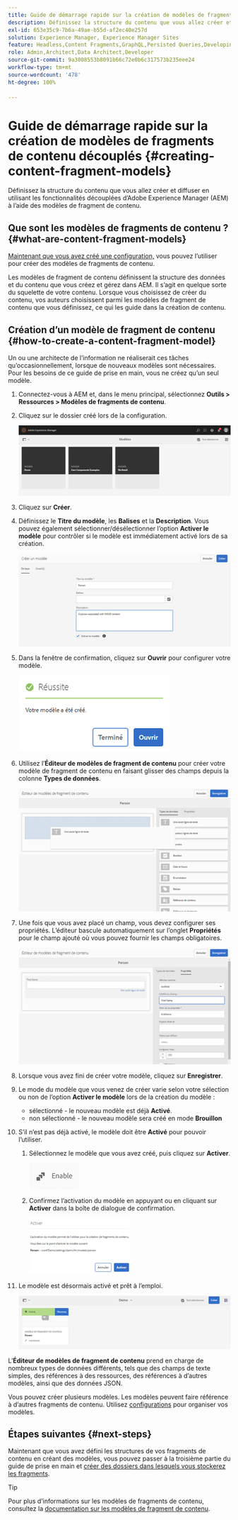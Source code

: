 ```yaml
---
title: Guide de démarrage rapide sur la création de modèles de fragments de contenu découplés
description: Définissez la structure du contenu que vous allez créer et diffuser en utilisant les fonctionnalités découplées d’Adobe Experience Manager (AEM) à l’aide des modèles de fragment de contenu.
exl-id: 653e35c9-7b6a-49ae-b55d-af2ec40e257d
solution: Experience Manager, Experience Manager Sites
feature: Headless,Content Fragments,GraphQL,Persisted Queries,Developing
role: Admin,Architect,Data Architect,Developer
source-git-commit: 9a3008553b8091b66c72e0b6c317573b235eee24
workflow-type: tm+mt
source-wordcount: '478'
ht-degree: 100%

---
```


# Guide de démarrage rapide sur la création de modèles de fragments de contenu découplés {#creating-content-fragment-models}

Définissez la structure du contenu que vous allez créer et diffuser en utilisant les fonctionnalités découplées d’Adobe Experience Manager (AEM) à l’aide des modèles de fragment de contenu.

## Que sont les modèles de fragments de contenu ? {#what-are-content-fragment-models}

[Maintenant que vous avez créé une configuration,](create-configuration.md) vous pouvez l’utiliser pour créer des modèles de fragments de contenu.

Les modèles de fragment de contenu définissent la structure des données et du contenu que vous créez et gérez dans AEM. Il s’agit en quelque sorte du squelette de votre contenu. Lorsque vous choisissez de créer du contenu, vos auteurs choisissent parmi les modèles de fragment de contenu que vous définissez, ce qui les guide dans la création de contenu.

## Création d’un modèle de fragment de contenu {#how-to-create-a-content-fragment-model}

Un ou une architecte de l’information ne réaliserait ces tâches qu’occasionnellement, lorsque de nouveaux modèles sont nécessaires. Pour les besoins de ce guide de prise en main, vous ne créez qu’un seul modèle.

1. Connectez-vous à AEM et, dans le menu principal, sélectionnez **Outils > Ressources > Modèles de fragments de contenu**.
1. Cliquez sur le dossier créé lors de la configuration.

   ![Le dossier de modèles](assets/models-folder.png)
1. Cliquez sur **Créer**.
1. Définissez le **Titre du modèle**, les **Balises** et la **Description**. Vous pouvez également sélectionner/désélectionner l’option **Activer le modèle** pour contrôler si le modèle est immédiatement activé lors de sa création.

   ![Création d’un modèle](assets/models-create.png)
1. Dans la fenêtre de confirmation, cliquez sur **Ouvrir** pour configurer votre modèle.

   ![Fenêtre de confirmation](assets/models-confirmation.png)
1. Utilisez l’**Éditeur de modèles de fragment de contenu** pour créer votre modèle de fragment de contenu en faisant glisser des champs depuis la colonne **Types de données**.

   ![Glisser-déposer des champs](assets/models-drag-and-drop.png)

1. Une fois que vous avez placé un champ, vous devez configurer ses propriétés. L’éditeur bascule automatiquement sur l’onglet **Propriétés** pour le champ ajouté où vous pouvez fournir les champs obligatoires.

   ![Configuration des propriétés](assets/models-configure-properties.png)
1. Lorsque vous avez fini de créer votre modèle, cliquez sur **Enregistrer**.

1. Le mode du modèle que vous venez de créer varie selon votre sélection ou non de l’option **Activer le modèle** lors de la création du modèle :
   * sélectionné - le nouveau modèle est déjà **Activé**.
   * non sélectionné - le nouveau modèle sera créé en mode **Brouillon**

1. S’il n’est pas déjà activé, le modèle doit être **Activé** pour pouvoir l’utiliser.
   1. Sélectionnez le modèle que vous avez créé, puis cliquez sur **Activer**.

      ![Activation du modèle](assets/models-enable.png)
   1. Confirmez l’activation du modèle en appuyant ou en cliquant sur **Activer** dans la boîte de dialogue de confirmation.

      ![Activation de la boîte de dialogue de confirmation](assets/models-enabling.png)
1. Le modèle est désormais activé et prêt à l’emploi.

   ![Modèle activé](assets/models-enabled.png)

L’**Éditeur de modèles de fragment de contenu** prend en charge de nombreux types de données différents, tels que des champs de texte simples, des références à des ressources, des références à d’autres modèles, ainsi que des données JSON.

Vous pouvez créer plusieurs modèles. Les modèles peuvent faire référence à d’autres fragments de contenu. Utilisez [configurations](create-configuration.md) pour organiser vos modèles.

## Étapes suivantes {#next-steps}

Maintenant que vous avez défini les structures de vos fragments de contenu en créant des modèles, vous pouvez passer à la troisième partie du guide de prise en main et [créer des dossiers dans lesquels vous stockerez les fragments](create-assets-folder.md).

>[!TIP]
>
>Pour plus d’informations sur les modèles de fragments de contenu, consultez la [documentation sur les modèles de fragment de contenu](/help/assets/content-fragments/content-fragments-models.md).
